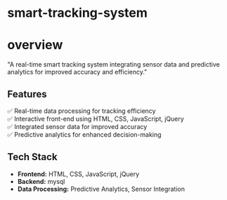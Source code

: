 # smart-tracking-system
# overview 
"A real-time smart tracking system integrating sensor data and predictive analytics for improved accuracy and efficiency."
## Features  
✅ Real-time data processing for tracking efficiency  
✅ Interactive front-end using HTML, CSS, JavaScript, jQuery  
✅ Integrated sensor data for improved accuracy  
✅ Predictive analytics for enhanced decision-making  
## Tech Stack  
- **Frontend:** HTML, CSS, JavaScript, jQuery  
- **Backend:** mysql
- **Data Processing:** Predictive Analytics, Sensor Integration
